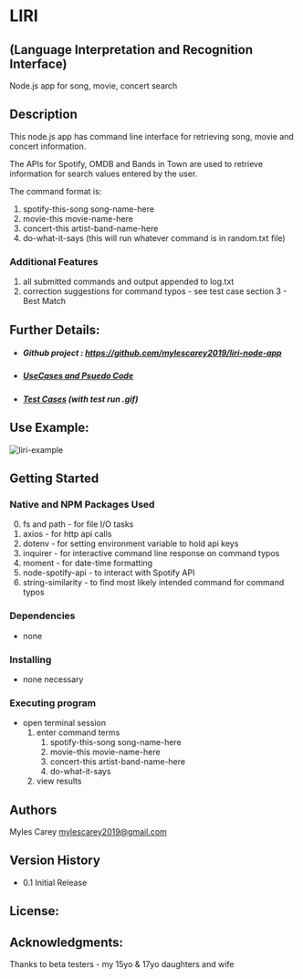 # LIRI  
## (Language Interpretation and Recognition Interface)


Node.js app for song, movie, concert search

## Description

This node.js app has command line interface for retrieving song, movie and concert 
information.

The APIs for Spotify, OMDB and Bands in Town are used to retrieve information for
search values entered by the user.

The command format is:

1.  spotify-this-song song-name-here
2.  movie-this movie-name-here
3.  concert-this artist-band-name-here
4.  do-what-it-says  (this will run whatever command is in random.txt file)

### Additional Features

1. all submitted commands and output appended to log.txt
2. correction suggestions for command typos - see test case section 3 - Best Match 

## Further Details:

- ##### Github project :  https://github.com/mylescarey2019/liri-node-app

- ##### [UseCases and Psuedo Code](UseCases-PsuedoCode.md)

- ##### [Test Cases](TestCases.md)   (with test run .gif)

## Use Example:

![liri-example](./assets/images/liri-example.gif)

## Getting Started

### Native and NPM Packages Used
0.  fs and path - for file I/O tasks
1.  axios     - for http api calls
2.  dotenv    - for setting environment variable to hold api keys
3.  inquirer  - for interactive command line response on command typos
4.  moment    - for date-time formatting
5.  node-spotify-api  - to interact with Spotify API
6.  string-similarity - to find most likely intended command for command typos


### Dependencies

* none 

### Installing

* none necessary 

### Executing program

* open terminal session
  1. enter command terms 
        1. spotify-this-song song-name-here
        2.  movie-this movie-name-here
        3.  concert-this artist-band-name-here
        4.  do-what-it-says
    2. view results
  


## Authors

Myles Carey     mylescarey2019@gmail.com 

## Version History

* 0.1  Initial Release

## License:


## Acknowledgments:

Thanks to beta testers - my 15yo & 17yo daughters and wife 
